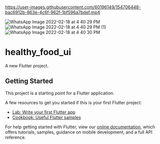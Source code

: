 

https://user-images.githubusercontent.com/60196149/154706448-bac6912b-863e-4c6f-962f-1bf596a7bdef.mp4

![WhatsApp Image 2022-02-18 at 4 40 29 PM](https://user-images.githubusercontent.com/60196149/154703730-caf94268-68f6-4d17-920b-c625e0d99d14.jpeg)
![WhatsApp Image 2022-02-18 at 4 40 29 PM (1)](https://user-images.githubusercontent.com/60196149/154703745-5b95f568-67aa-4898-b28b-d3a46f0ff761.jpeg)
![WhatsApp Image 2022-02-18 at 4 40 30 PM](https://user-images.githubusercontent.com/60196149/154703759-dd320af5-3fa1-4269-96fb-b34a08e8422f.jpeg)
# healthy_food_ui

A new Flutter project.

## Getting Started

This project is a starting point for a Flutter application.

A few resources to get you started if this is your first Flutter project:

- [Lab: Write your first Flutter app](https://flutter.dev/docs/get-started/codelab)
- [Cookbook: Useful Flutter samples](https://flutter.dev/docs/cookbook)

For help getting started with Flutter, view our
[online documentation](https://flutter.dev/docs), which offers tutorials,
samples, guidance on mobile development, and a full API reference.
